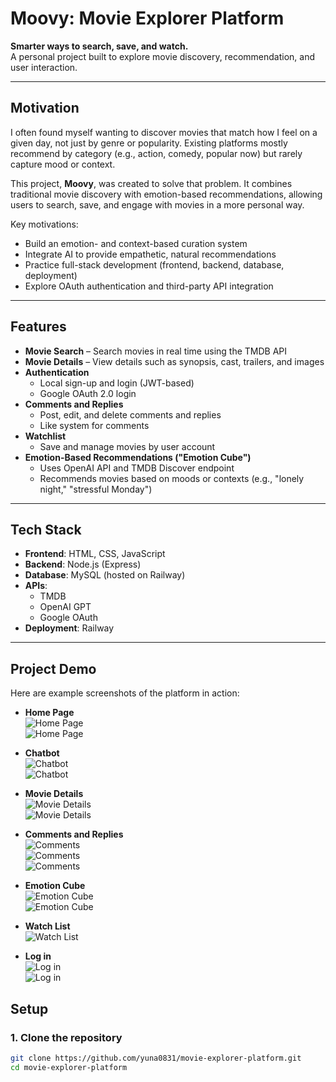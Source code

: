 # Moovy: Movie Explorer Platform  

**Smarter ways to search, save, and watch.**  
A personal project built to explore movie discovery, recommendation, and user interaction.  

---

## Motivation  

I often found myself wanting to discover movies that match how I feel on a given day, not just by genre or popularity. Existing platforms mostly recommend by category (e.g., action, comedy, popular now) but rarely capture mood or context.  

This project, **Moovy**, was created to solve that problem. It combines traditional movie discovery with emotion-based recommendations, allowing users to search, save, and engage with movies in a more personal way.  

Key motivations:  
- Build an emotion- and context-based curation system  
- Integrate AI to provide empathetic, natural recommendations  
- Practice full-stack development (frontend, backend, database, deployment)  
- Explore OAuth authentication and third-party API integration  

---

## Features  

- **Movie Search** – Search movies in real time using the TMDB API  
- **Movie Details** – View details such as synopsis, cast, trailers, and images  
- **Authentication**  
  - Local sign-up and login (JWT-based)  
  - Google OAuth 2.0 login  
- **Comments and Replies**  
  - Post, edit, and delete comments and replies  
  - Like system for comments  
- **Watchlist**  
  - Save and manage movies by user account  
- **Emotion-Based Recommendations ("Emotion Cube")**  
  - Uses OpenAI API and TMDB Discover endpoint  
  - Recommends movies based on moods or contexts (e.g., "lonely night," "stressful Monday")  

---

## Tech Stack  

- **Frontend**: HTML, CSS, JavaScript  
- **Backend**: Node.js (Express)  
- **Database**: MySQL (hosted on Railway)  
- **APIs**:  
  - TMDB  
  - OpenAI GPT  
  - Google OAuth  
- **Deployment**: Railway  

---


## Project Demo  

Here are example screenshots of the platform in action:  

- **Home Page**  
  ![Home Page](docs/screenshots/homepage.png)  
  ![Home Page](docs/screenshots/homepage2.png)  

- **Chatbot**  
  ![Chatbot](docs/screenshots/chatbot.png)  
  ![Chatbot](docs/screenshots/chatbot2.png)  

- **Movie Details**  
  ![Movie Details](docs/screenshots/movieDetail.png)  
  ![Movie Details](docs/screenshots/movieDetail2.png)  

- **Comments and Replies**  
  ![Comments](docs/screenshots/reviewLounge.png)  
  ![Comments](docs/screenshots/reviewLounge2.png)  
  ![Comments](docs/screenshots/reviewLounge3.png)  

- **Emotion Cube**  
  ![Emotion Cube](docs/screenshots/emotioncube.png)  
  ![Emotion Cube](docs/screenshots/emotioncube2.png)  

- **Watch List**  
  ![Watch List](docs/screenshots/watchlist.png)  

- **Log in**  
  ![Log in](docs/screenshots/login.png)  
  ![Log in](docs/screenshots/login2.png)  


## Setup  

### 1. Clone the repository
```bash
git clone https://github.com/yuna0831/movie-explorer-platform.git
cd movie-explorer-platform
